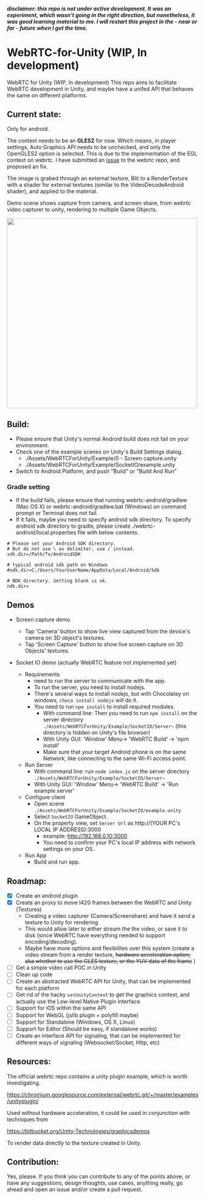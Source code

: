 ##### disclaimer: this repo is not under active development. It was an experiment, which wasn't going in the right direction, but nonetheless, it was good learning material to me. I will restart this project in the - near or far - future when I get the time. 

# WebRTC-for-Unity (WIP, In development)
WebRTC for Unity (WIP, In development)
This repo aims to facilitate WebRTC development in Unity, and maybe have a unifed API that behaves the same on different platforms.

## Current state:
Only for android.

The context needs to be an **GLES2** for now. Which means, in player settings, Auto Graphics API needs to be unchecked, and only the OpenGLES2 option is selected. This is due to the implementation of the EGL context on webrtc. I have submitted an [issue](https://bugs.chromium.org/p/webrtc/issues/detail?id=8094) to the webrtc repo, and proposed an fix.

The image is grabed through an external texture, Blit to a RenderTexture with a shader for external textures (similar to the VideoDecodeAndroid shader), and applied to the material.

Demo scene shows capture from camera, and screen share, from webrtc video capturer to unity, rendering to multiple Game Objects.

<img src="https://dl2.pushbulletusercontent.com/Xj8v2Wliajvr8PYRvIdKS2Yu7PlqT2PP/Screenshot_20170816-145027.png" width="500" />

## Build:
- Please ensure that Unity's normal Android build does not fail on your environment.
- Check one of the example scenes on Unity's Build Settings dialog.
    - ./Assets/WebRTCForUnity/Example/0 - Screen capture.unity
    - ./Assets/WebRTCForUnity/Example/SocketIO/example.unity
- Switch to Android Platform, and push "Build" or "Build And Run"

### Gradle setting
- If the build fails, please ensure that running webrtc-android/gradlew (Mac OS X) or webrtc-android/gradlew.bat (Windows) on command prompt or Terminal does not fail.
- If it fails, maybe you need to specify android sdk directory.
To specify android sdk directory to gradle, please create ./webrtc-android/local.properties file with below contents.

```
# Please set your Android SDK directory.
# But do not use \ as delimiter, use / instead.
sdk.dir=/Path/To/AndroidSDK

# typical android sdk path on Windows
#sdk.dir=C:/Users/YourUserName/AppData/Local/Android/Sdk

# NDK directory. Setting blank is ok.
ndk.dir=
```

## Demos

- Screen capture demo
  - Tap 'Camera' button to show live view captured from the device's camera on 3D object's textures.
  - Tap 'Screen Capture' button to show live screen capture on 3D Objects' textures.

- Socket IO demo (actually WebRTC feature not implemented yet)
    - Requirements
        - need to run the server to communicate with the app.
        - To run the server, you need to install nodejs.
        - There's several ways to install nodejs, but with Chocolatey on windows, `choco install nodejs` will do it.
        - You need to run `npm install` to install required modules.
            - With command line: Then you need to run `npm install` on the server directory `./Assets/WebRTCForUnity/Example/SocketIO/Server~` (this directory is hidden on Unity's file browser)
            - With Unity GUI: 'Window' Menu-> 'WebRTC Build' -> 'npm install'
            - Make sure that your target Android phone is on the same Network, like connecting to the same Wi-Fi access point.
    - Run Server
        - With command line: run `node index.js` on the server directory `./Assets/WebRTCForUnity/Example/SocketIO/Server~`
        - With Unity GUI: 'Window' Menu-> 'WebRTC Build' -> 'Run example server'
    - Configure client
        - Open scene `./Assets/WebRTCForUnity/Example/SocketIO/example.unity`
        - Select `SocketIO` GameObject.
        - On the property view, set `Server Url` as http://(YOUR PC's LOCAL IP ADDRESS):3000
            - example: http://192.168.0.10:3000
            - You need to confirm your PC's local IP address with network settings on your OS.
    - Run App
        - Build and run app.

## Roadmap:
- [x] Create an android plugin 
- [x] Create an proxy to move I420 frames between the WebRTC and Unity (Textures)
    -   Creating a video capturer (Camera/Screenshare) and have it send a texture to Unity for rendering
    -   This would allow later to either stream the the video, or save it to disk (since WebRTC have everything needed to support encoding/decoding).
    -   Maybe have more options and flexibilites over this system (create a video stream from a render texture, <s>hardware acceleration option; aka whether to use the GLES texture, or the YUV data of the frame</s> )
- [ ] Get a simple video call POC in Unity
- [ ] Clean up code
- [ ] Create an abstracted WebRTC API for Unity, that can be implemented for each platform
- [ ] Get rid of the hacky `setUnityContext` to get the graphics context, and actually use the Low-level Native Plugin Interface
- [ ] Support for iOS within the same API
- [ ] Support for WebGL (jslib plugin + polyfill maybe)
- [ ] Support for Standalone (Windows, OS X, Linux)
- [ ] Support for Editor (Should be easy, if standalone works)
- [ ] Create an interface API for signaling, that can be implemented for different ways of signaling (Websocket/Socket, Http, etc)

## Resources:
The official webrtc repo contains a unity plugin example, which is worth investigating.

https://chromium.googlesource.com/external/webrtc.git/+/master/examples/unityplugin/

Used without hardware acceleration, it could be used in conjunction with techniques from

https://bitbucket.org/Unity-Technologies/graphicsdemos

To render data directly to the texture created in Unity.

## Contribution:
Yes, please. If you think you can contribute to any of the points above, or have any suggestions, design thoughts, use cases, anything really, go ahead and open an issue and/or create a pull request.
